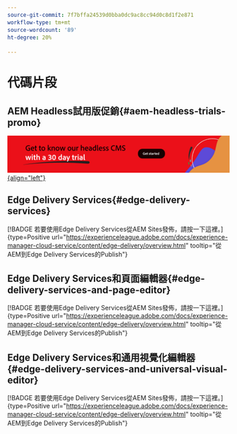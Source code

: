 ```yaml
---
source-git-commit: 7f7bffa24539d0bba0dc9ac8cc94d0c8d1f2e871
workflow-type: tm+mt
source-wordcount: '89'
ht-degree: 20%

---
```

# 代碼片段

## AEM Headless試用版促銷{#aem-headless-trials-promo}

[![透過 30 天試用版了解我們的 Headless CMS](./assets/aem-headless-trial-promo.png){align="left"}](https://commerce.adobe.com/business-trial/sign-up?items%5B0%5D%5Bid%5D=649A1AF5CBC5467A25E84F2561274821&amp;cli=headless_exl_banner_campaign&amp;co=US&amp;lang=en)

## Edge Delivery Services{#edge-delivery-services}

[!BADGE 若要使用Edge Delivery Services從AEM Sites發佈，請按一下這裡。]{type=Positive url="https://experienceleague.adobe.com/docs/experience-manager-cloud-service/content/edge-delivery/overview.html" tooltip="從AEM到Edge Delivery Services的Publish"}

## Edge Delivery Services和頁面編輯器{#edge-delivery-services-and-page-editor}

[!BADGE 若要使用Edge Delivery Services從AEM Sites發佈，請按一下這裡。]{type=Positive url="https://experienceleague.adobe.com/docs/experience-manager-cloud-service/content/edge-delivery/overview.html" tooltip="從AEM到Edge Delivery Services的Publish"}

## Edge Delivery Services和通用視覺化編輯器{#edge-delivery-services-and-universal-visual-editor}

[!BADGE 若要使用Edge Delivery Services從AEM Sites發佈，請按一下這裡。]{type=Positive url="https://experienceleague.adobe.com/docs/experience-manager-cloud-service/content/edge-delivery/overview.html" tooltip="從AEM到Edge Delivery Services的Publish"}
